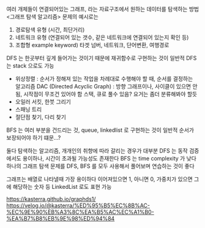 여러 개체들이 연결되어있는 그래프, 라는 자료구조에서
원하는 데이터를 탐색하는 방법 <그래프 탐색 알고리즘>
문제의 예시로는 
1. 경로탐색 유형 (시간, 최단거리)
2. 네트워크 유형 (연결되어 있는 갯수, 같은 네트워크에 연결되어 있는지 확인 등)
3. 조합형
example keyword) 타겟 넘버, 네트워크, 단어변환, 여행경로

DFS 는 한곳부터 깊게 들어가는 것이기 때문에 재귀함수로 구현하는 것이 일반적
DFS 는 stack 으로도 가능
- 위상정렬 : 순서가 정해져 있는 작업을 차례대로 수행해야 할 때, 순서를 결정하는 알고리즘
  DAC (Directed Acyclic Graph) : 방향 그래프이나, 사이클이 있으면 안됨, 시작점이 무조건 있어야 함
  스택, 큐로 풀수 있음? 요거는 좀더 분류해봐야 할듯
- 오일러 서킷, 한붓 그리기
- 스패닝 트리
- 절단점 찾기, 다리 찾기

BFS 는 여러 부분을 건드리는 것, queue, linkedlist 로 구현하는 것이 일반적
순서가 보장되어야 하기 떄문...?

둘다 탐색하는 알고리즘, 개개인의 취향에 따라 갈리는 경우가 대부분
DFS 는 동작 검증에서도 용이하나, 시간이 초과될 가능성도 존재한다
BFS 는 time complexity 가 낮다
하나의 그래프 탐색 문제를 DFS, BFS 를 모두 사용해서 풀어보며 연습하는 것이 좋다

그래프는 배열로 나타낼때 가장 용이하다
이어져있으면 1, 아니면 0, 가중치가 있으면 그에 해당하는 숫자 등
LinkedList 로도 표현 가능

https://kasterra.github.io/graphds1/
https://velog.io/@kasterra/%ED%95%B5%EC%8B%AC-%EC%9E%90%EB%A3%8C%EA%B5%AC%EC%A1%B0-%EA%B7%B8%EB%9E%98%ED%94%84
